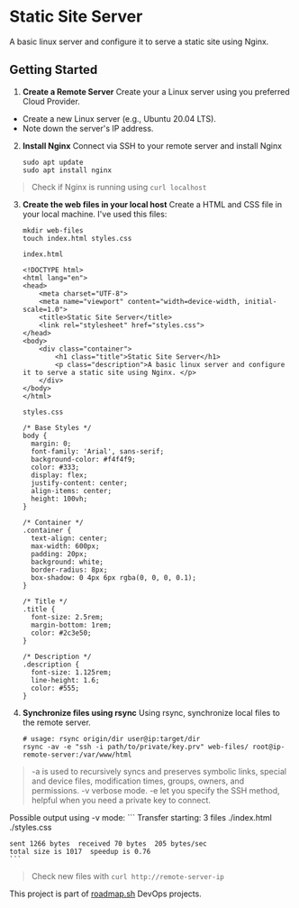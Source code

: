 # Static Site Server
A basic linux server and configure it to serve a static site using Nginx. 

## Getting Started
1. **Create a Remote Server**
Create your a Linux server using you preferred Cloud Provider.

- Create a new Linux server (e.g., Ubuntu 20.04 LTS).
- Note down the server's IP address.

2. **Install Nginx**
Connect via SSH to your remote server and install Nginx
    ```
    sudo apt update
    sudo apt install nginx
    ```

> Check if Nginx is running using `curl localhost`

3. **Create the web files in your local host**
Create a HTML and CSS file in your local machine. I've used this files:
    ```
    mkdir web-files
    touch index.html styles.css
    ```

    ```
    index.html
    
    <!DOCTYPE html>
    <html lang="en">
    <head>
        <meta charset="UTF-8">
        <meta name="viewport" content="width=device-width, initial-scale=1.0">
        <title>Static Site Server</title>
        <link rel="stylesheet" href="styles.css">
    </head>
    <body>
        <div class="container">
            <h1 class="title">Static Site Server</h1>
            <p class="description">A basic linux server and configure it to serve a static site using Nginx. </p>
        </div>
    </body>
    </html>
    ```

    ```
    styles.css

    /* Base Styles */
    body {
      margin: 0;
      font-family: 'Arial', sans-serif;
      background-color: #f4f4f9;
      color: #333;
      display: flex;
      justify-content: center;
      align-items: center;
      height: 100vh;
    }

    /* Container */
    .container {
      text-align: center;
      max-width: 600px;
      padding: 20px;
      background: white;
      border-radius: 8px;
      box-shadow: 0 4px 6px rgba(0, 0, 0, 0.1);
    }

    /* Title */
    .title {
      font-size: 2.5rem;
      margin-bottom: 1rem;
      color: #2c3e50;
    }

    /* Description */
    .description {
      font-size: 1.125rem;
      line-height: 1.6;
      color: #555;
    }
    ```

4. **Synchronize files using rsync**
Using rsync, synchronize local files to the remote server.
    ```
    # usage: rsync origin/dir user@ip:target/dir
    rsync -av -e "ssh -i path/to/private/key.prv" web-files/ root@ip-remote-server:/var/www/html
    ```

> -a is used to recursively syncs and preserves symbolic links, special and device files, modification times, groups, owners, and permissions.
> -v verbose mode.
> -e let you specify the SSH method, helpful when you need a private key to connect.

Possible output using -v mode:
    ```
    Transfer starting: 3 files
    ./index.html
    ./styles.css

    sent 1266 bytes  received 70 bytes  205 bytes/sec
    total size is 1017  speedup is 0.76
    ```
  
> Check new files with `curl http://remote-server-ip`

This project is part of [roadmap.sh](https://roadmap.sh/projects/static-site-server) DevOps projects.